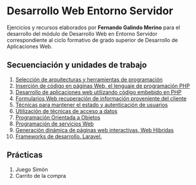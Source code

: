 # Desarrollo Web Entorno Servidor

Ejercicios y recursos elaborados por **Fernando Galindo Merino** para el desarrollo del módulo de Desarrollo Web en Entorno Servidor correspondiente al ciclo formativo de grado superior de Desarrollo de Aplicaciones Web.

## Secuenciación y unidades de trabajo
1.	[Selección de arquitecturas y herramientas de programación](https://github.com/frgali/DWES/tree/main/UT1.%20Selecci%C3%B3n%20de%20arquitecturas%20y%20herramientas%20de%20programaci%C3%B3n)
2.	[Inserción de código en páginas Web, el lenguaje de programación PHP](https://github.com/frgali/DWES/tree/main/UT2.%20Inserci%C3%B3n%20de%20c%C3%B3digo%20en%20p%C3%A1ginas%20Web%2C%20el%20lenguaje%20de%20programaci%C3%B3n%20PHP)
3.	[Desarrollo de aplicaciones web utilizando código embebido en PHP](https://github.com/frgali/DWES/tree/main/UT3.%20Desarrollo%20de%20aplicaciones%20web%20utilizando%20c%C3%B3digo%20embebido%20en%20PHP)
4.	[Formularios Web recuperación de información proveniente del cliente](https://github.com/frgali/DWES/tree/main/UT4.%20Formularios%20Web%20recuperaci%C3%B3n%20de%20informaci%C3%B3n%20proveniente%20del%20cliente)
5.	[Técnicas para mantener el estado y autenticación de usuarios](https://github.com/frgali/DWES/tree/main/UT5.%20T%C3%A9cnicas%20para%20mantener%20el%20estado%20y%20autenticaci%C3%B3n%20de%20usuarios)
6.	[Utilización de técnicas de acceso a datos](https://github.com/frgali/DWES/tree/main/UT6.%20Utilizaci%C3%B3n%20de%20t%C3%A9cnicas%20de%20acceso%20a%20datos)
7.	[Programación Orientada a Objetos](https://github.com/frgali/DWES/tree/main/UT7.%20Programaci%C3%B3n%20Orientada%20a%20Objetos)
8.	[Programación de servicios Web](https://github.com/frgali/DWES/tree/main/UT8.%20Programaci%C3%B3n%20de%20servicios%20Web)
9.	[Generación dinámica de páginas web interactivas, Web Híbridas](https://github.com/frgali/DWES/tree/main/UT9.%20Generaci%C3%B3n%20din%C3%A1mica%20de%20p%C3%A1ginas%20web%20interactivas%2C%20Web%20H%C3%ADbridas)
10.	[Frameworks de desarrollo. Laravel.](https://github.com/frgali/DWES/tree/main/UT10.%20Framewords%20de%20desarrollo.%20Laravel/Ejercicios%20y%20Recursos)

## Prácticas
1. Juego Simón
2. Carrito de la compra
